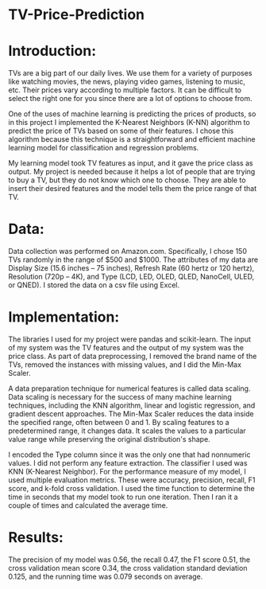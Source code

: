 # TV-Price-Prediction

# Introduction:
TVs are a big part of our daily lives. We use them for a variety of purposes like watching movies, the news, playing video games, listening to music, etc. Their prices vary according to multiple factors. It can be difficult to select the right one for you since there are a lot of options to choose from. 

One of the uses of machine learning is predicting the prices of products, so in this project I implemented the K-Nearest Neighbors (K-NN) algorithm to predict the price of TVs based on some of their features. I chose this algorithm because this technique is a straightforward and efficient machine learning model for classification and regression problems. 

My learning model took TV features as input, and it gave the price class as output. My project is needed because it helps a lot of people that are trying to buy a TV, but they do not know which one to choose. They are able to insert their desired features and the model tells them the price range of that TV.

# Data:
Data collection was performed on Amazon.com. Specifically, I chose 150 TVs randomly in the range of $500 and $1000. The attributes of my data are Display Size (15.6 inches – 75 inches), Refresh Rate (60 hertz or 120 hertz), Resolution (720p – 4K), and Type (LCD, LED, OLED, QLED, NanoCell, ULED, or QNED). I stored the data on a csv file using Excel.

# Implementation:
The libraries I used for my project were pandas and scikit-learn. The input of my system was the TV features and the output of my system was the price class. As part of data preprocessing, I removed the brand name of the TVs, removed the instances with missing values, and I did the Min-Max Scaler. 

A data preparation technique for numerical features is called data scaling. Data scaling is necessary for the success of many machine learning techniques, including the KNN algorithm, linear and logistic regression, and gradient descent approaches. The Min-Max Scaler reduces the data inside the specified range, often between 0 and 1. By scaling features to a predetermined range, it changes data. It scales the values to a particular value range while preserving the original distribution's shape. 

I encoded the Type column since it was the only one that had nonnumeric values. I did not perform any feature extraction. The classifier I used was KNN (K-Nearest Neighbor). For the performance measure of my model, I used multiple evaluation metrics. These were accuracy, precision, recall, F1 score, and k-fold cross validation. I used the time function to determine the time in seconds that my model took to run one iteration. Then I ran it a couple of times and calculated the average time.

# Results:
The precision of my model was 0.56, the recall 0.47, the F1 score 0.51, the cross validation mean score 0.34, the cross validation standard deviation 0.125, and the running time was 0.079 seconds on average.
